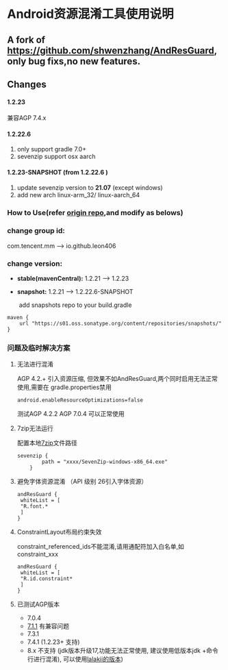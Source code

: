 #  Android资源混淆工具使用说明 #

## A fork of https://github.com/shwenzhang/AndResGuard, only bug fixs,no new features.




## Changes

#### 1.2.23

兼容AGP 7.4.x

#### 1.2.22.6

1. only support gradle 7.0+
2. sevenzip support  osx aarch

#### 1.2.23-SNAPSHOT (from 1.2.22.6 )

1. update sevenzip version to **21.07** (except windows)
2. add new arch linux-arm_32/ linux-aarch_64

### How to Use(refer [origin repo](https://github.com/shwenzhang/AndResGuard),and modify as belows)


### change group id:

com.tencent.mm --> io.github.leon406

### change version:
- **stable(mavenCentral):** 1.2.21 --> 1.2.23

- **snapshot:** 1.2.21 --> 1.2.22.6-SNAPSHOT

  ​	add snapshots repo to your build.gradle

```
maven {
    url "https://s01.oss.sonatype.org/content/repositories/snapshots/"
}
```



### 问题及临时解决方案

1. 无法进行混淆

   AGP 4.2.+ 引入资源压缩, 但效果不如AndResGuard,两个同时启用无法正常使用,需要在 gradle.properties禁用

   ```
   android.enableResourceOptimizations=false
   ```

   测试AGP 4.2.2 AGP 7.0.4 可以正常使用

2. 7zip无法运行

   配置本地[7zip](https://7-zip.org/)文件路径

   ```
   sevenzip {
           path = "xxxx/SevenZip-windows-x86_64.exe"
       }
   ```

3. 避免字体资源混淆 （API 级别 26引入字体资源）

   ```
   andResGuard {
   	whiteList = [
   	"R.font.*
   	]
   }
   ```

4. ConstraintLayout布局约束失效

   constraint_referenced_ids不能混淆,请用通配符加入白名单,如constraint_xxx

   ```
   andResGuard {
   	whiteList = [
   	"R.id.constraint*
   	]
   }
   ```

5. 已测试AGP版本

   - 7.0.4
   - [7.1.1](https://www.jianshu.com/p/60df0c03bbf3) 有兼容问题
   - 7.3.1
   - 7.4.1  (1.2.23+ 支持)
   - 8.x 不支持 (jdk版本升级17,功能无法正常使用, 建议使用低版本jdk +命令行进行混淆), 可以使用[lalakii的版本](https://github.com/lalakii/AndResGuard))  

   
